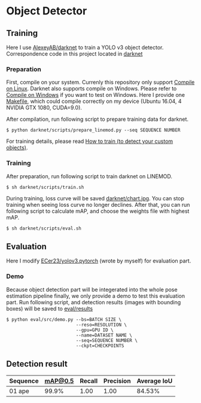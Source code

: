 # Object Detector

## Training

Here I use [AlexeyAB/darknet](https://github.com/AlexeyAB/darknet) to train a YOLO v3 object detector. Correspondence code in this project located in [darknet](darknet)

### Preparation

First, compile on your system. Currenly this repository only support [Compile on Linux](https://github.com/AlexeyAB/darknet#how-to-compile-on-linux). Darknet also supports compile on Windows. Please refer to [Compile on Windows](https://github.com/AlexeyAB/darknet#how-to-compile-on-windows) if you want to test on Windows. Here I provide one [Makefile](darknet/Makefile), which could compile correctly on my device (Ubuntu 16.04, 4 NVIDIA GTX 1080, CUDA=9.0).

After compilation, run following script to prepare training data for darknet.

```
$ python darknet/scripts/prepare_linemod.py --seq SEQUENCE NUMBER
```

For training details, please read [How to train (to detect your custom objects)](https://github.com/AlexeyAB/darknet#how-to-train-to-detect-your-custom-objects).

### Training

After preparation, run following script to train darknet on LINEMOD.

```
$ sh darknet/scripts/train.sh
```

During training, loss curve will be saved [darknet/chart.jpg](darknet/chart.jpg). You can stop training when seeing loss curve no longer declines. After that, you can run following script to calculate mAP, and choose the weights file with highest mAP.

```
$ sh darknet/scripts/eval.sh
```

## Evaluation

Here I modify [ECer23/yolov3.pytorch](https://github.com/ECer23/yolov3.pytorch) (wrote by myself) for evaluation part.

### Demo

Because object detection part will be integerated into the whole pose estimation pipeline finally, we only provide a demo to test this evaluation part. Run following script, and detection results (images with bounding boxes) will be saved to [eval/results](eval/results)

```
$ python eval/src/demo.py --bs=BATCH SIZE \
                          --reso=RESOLUTION \
                          --gpu=GPU ID \
                          --name=DATASET NAME \
                          --seq=SEQUENCE NUMBER \
                          --ckpt=CHECKPOINTS
```

## Detection result

| Sequence | mAP@0.5 | Recall | Precision | Average IoU |
| -------- | ------- | ------ | --------- | ----------- |
| 01 ape   | 99.9%   | 1.00   | 1.00      | 84.53%      |

